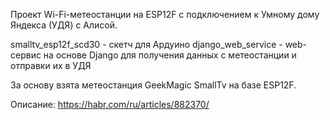 Проект Wi-Fi-метеостанции на ESP12F с подключением к Умному дому Яндекса (УДЯ) с Алисой.

smalltv_esp12f_scd30 - скетч для Ардуино
django_web_service - web-сервис на основе Django для получения данных с метеостанции и отправки их в УДЯ

За основу взята метеостанция GeekMagic SmallTv на базе ESP12F.

Описание: https://habr.com/ru/articles/882370/